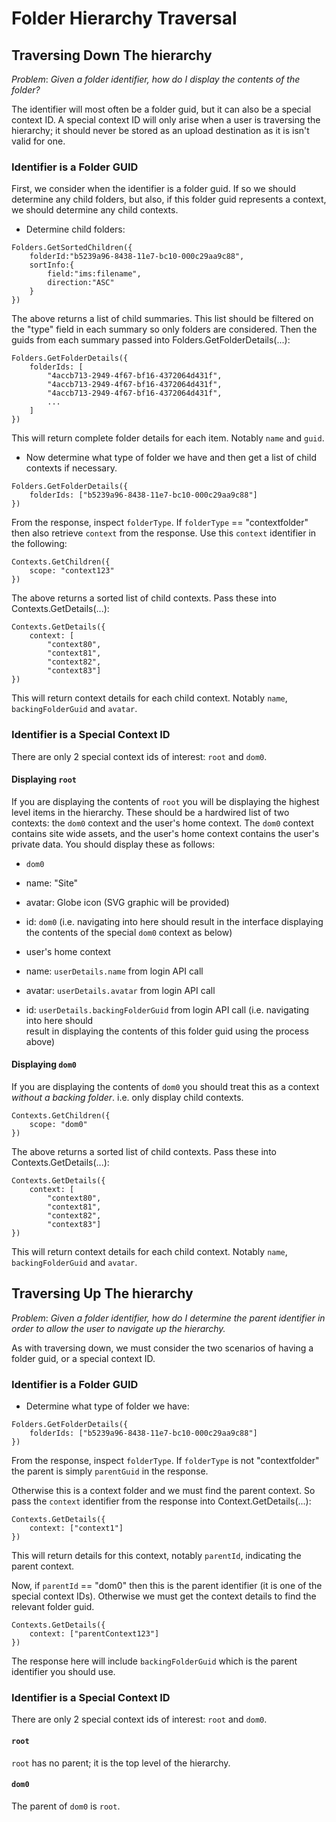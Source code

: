 
# Folder Hierarchy Traversal

## Traversing Down The hierarchy

*Problem*: *Given a folder identifier, how do I display the contents of the folder?*

The identifier will most often be a folder guid, but it can also be a special context ID. A special context ID will only arise when a user is traversing the hierarchy; it should never be stored as an upload destination as it is isn't valid for one. 

### Identifier is a Folder GUID

First, we consider when the identifier is a folder guid. If so we should determine any child folders, but also, if this folder guid represents a context, we should determine any child contexts.

- Determine child folders:

```
Folders.GetSortedChildren({
	folderId:"b5239a96-8438-11e7-bc10-000c29aa9c88",
	sortInfo:{
		field:"ims:filename",
		direction:"ASC"
	}
})
```

The above returns a list of child summaries. This list should be filtered on the "type" field in each summary so only folders are considered. Then the guids from each summary passed into Folders.GetFolderDetails(...):

```
Folders.GetFolderDetails({
	folderIds: [
		"4accb713-2949-4f67-bf16-4372064d431f",
		"4accb713-2949-4f67-bf16-4372064d431f",
		"4accb713-2949-4f67-bf16-4372064d431f",
		...
	]
})
```

This will return complete folder details for each item. Notably `name` and `guid`.

- Now determine what type of folder we have and then get a list of child contexts if necessary.
	
```
Folders.GetFolderDetails({
	folderIds: ["b5239a96-8438-11e7-bc10-000c29aa9c88"]
})
```

From the response, inspect `folderType`. If `folderType` == "contextfolder" then also retrieve `context` from the response. Use this `context` identifier in the following:

```
Contexts.GetChildren({
	scope: "context123"
})
```

The above returns a sorted list of child contexts. Pass these into Contexts.GetDetails(...):

```
Contexts.GetDetails({
	context: [
		"context80",
		"context81",
		"context82",
		"context83"]
})
```

This will return context details for each child context. Notably `name`, `backingFolderGuid` and `avatar`.


### Identifier is a Special Context ID

There are only 2 special context ids of interest: `root` and `dom0`.

#### Displaying `root`

If you are displaying the contents of `root` you will be displaying the highest level items in the hierarchy. These should be a hardwired list of two contexts: the `dom0` context and the user's home context. The `dom0` context contains site wide assets, and the user's home context contains the user's private data. You should display these as follows:

- `dom0`
 - name: "Site"
 - avatar: Globe icon (SVG graphic will be provided)
 - id: `dom0` (i.e. navigating into here should result in the interface displaying the contents of the special `dom0` context as below)

- user's home context
 - name: `userDetails.name` from login API call
 - avatar: `userDetails.avatar` from login API call
 - id: `userDetails.backingFolderGuid` from login API call (i.e. navigating into here should  
result in displaying the contents of this folder guid using the process above)
 

#### Displaying `dom0`

If you are displaying the contents of `dom0` you should treat this as a context *without a backing folder*. i.e. only display child contexts.

```
Contexts.GetChildren({
	scope: "dom0"
})
```

The above returns a sorted list of child contexts. Pass these into Contexts.GetDetails(...):

```
Contexts.GetDetails({
	context: [
		"context80",
		"context81",
		"context82",
		"context83"]
})
```

This will return context details for each child context. Notably `name`, `backingFolderGuid` and `avatar`.


## Traversing Up The hierarchy

*Problem*: *Given a folder identifier, how do I determine the parent identifier in order to allow the user to navigate up the hierarchy.*

As with traversing down, we must consider the two scenarios of having a folder guid, or a special context ID.

### Identifier is a Folder GUID

- Determine what type of folder we have:
	
```
Folders.GetFolderDetails({
	folderIds: ["b5239a96-8438-11e7-bc10-000c29aa9c88"]
})
```

From the response, inspect `folderType`. If `folderType` is not "contextfolder" the parent is simply `parentGuid` in the response. 

Otherwise this is a context folder and we must find the parent context. So pass the `context` identifier from the response into Context.GetDetails(...):

```
Contexts.GetDetails({
	context: ["context1"]
})
```

This will return details for this context, notably `parentId`, indicating the parent context.

Now, if `parentId` == "dom0" then this is the parent identifier (it is one of the special context IDs). Otherwise we must get the context details to find the relevant folder guid.

```
Contexts.GetDetails({
	context: ["parentContext123"]
})
```

The response here will include `backingFolderGuid` which is the parent identifier you should use.

### Identifier is a Special Context ID

There are only 2 special context ids of interest: `root` and `dom0`.

#### `root`

`root` has no parent; it is the top level of the hierarchy.

#### `dom0`

The parent of `dom0` is `root`.


